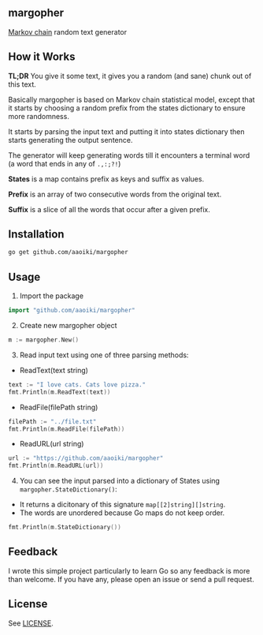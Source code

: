 margopher
---

[Markov chain](http://www.wikiwand.com/en/Markov_chain) random text generator

## How it Works

**TL;DR** You give it some text, it gives you a random (and sane) chunk out of this text.

Basically margopher is based on Markov chain statistical model, except that it
starts by choosing a random prefix from the states dictionary to ensure more
randomness.

It starts by parsing the input text and putting it into states dictionary then
starts generating the output sentence.

The generator will keep generating words till it encounters a terminal word (a
word that ends in any of `.,:;?!`)

**States** is a map contains prefix as keys and suffix as values.

**Prefix** is an array of two consecutive words from the original text.

**Suffix** is a slice of all the words that occur after a given prefix.


## Installation

```sh
go get github.com/aaoiki/margopher
```

## Usage

1. Import the package

  ```go
  import "github.com/aaoiki/margopher"
  ```

2. Create new margopher object

  ```go
  m := margopher.New()
  ```

3. Read input text using one of three parsing methods:

  - ReadText(text string)

  ```go
  text := "I love cats. Cats love pizza."
  fmt.Println(m.ReadText(text))
  ```

  - ReadFile(filePath string)

  ```go
  filePath := "../file.txt"
  fmt.Println(m.ReadFile(filePath))
  ```

  - ReadURL(url string)

  ```go
  url := "https://github.com/aaoiki/margopher"
  fmt.Println(m.ReadURL(url))
  ```

4. You can see the input parsed into a dictionary of States using `margopher.StateDictionary()`:

  - It returns a dicitonary of this signature `map[[2]string][]string`.
  - The words are unordered because Go maps do not keep order.

  ```go
  fmt.Println(m.StateDictionary())
  ```

## Feedback

I wrote this simple project particularly to learn Go so any feedback is more
than welcome. If you have any, please open an issue or send a pull request.

## License

See [LICENSE](https://github.com/aaoiki/margopher/blob/master/LICENSE).
